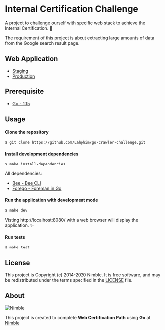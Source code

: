 # Internal Certification Challenge

A project to challenge ourself with specific web stack to achieve the Internal Certification. 🚀

The requirement of this project is about extracting large amounts of data from the Google search result page.

## Web Application
- [Staging](https://go-challenge-staging.herokuapp.com/)
- [Production](https://go-challenge.herokuapp.com/)

## Prerequisite
* [Go - 1.15](https://golang.org/doc/go1.15)

## Usage

#### Clone the repository
```sh
$ git clone https://github.com/Lahphim/go-crawler-challenge.git
```

#### Install development dependencies
```sh
$ make install-dependencies
```
All dependencies:
- [Bee - Bee CLI](https://github.com/beego/bee)
- [Forego - Foreman in Go](https://github.com/ddollar/forego)

#### Run the application with development mode
```sh
$ make dev
```
Visting http://localhost:8080/ with a web browser will display the application. ✨

#### Run tests
````sh
$ make test
````

## License
This project is Copyright (c) 2014-2020 Nimble. It is free software,
and may be redistributed under the terms specified in the [LICENSE] file.

[LICENSE]: /LICENSE


## About
![Nimble](https://assets.nimblehq.co/logo/dark/logo-dark-text-160.png)

This project is created to complete **Web Certification Path** using **Go** at [Nimble][nimble]

[nimble]: https://nimblehq.co

